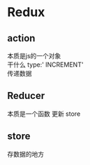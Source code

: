 # Redux
## action
本质是js的一个对象  
干什么 type:' INCREMENT'  
传递数据  

## Reducer
本质是一个函数 更新 store

## store
存数据的地方